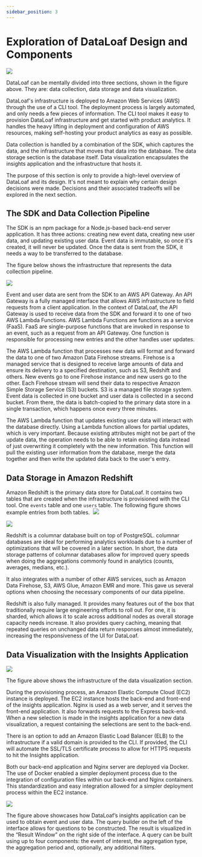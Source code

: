 ```yaml
---
sidebar_position: 3
---
```

# Exploration of DataLoaf Design and Components
![](https://lh7-us.googleusercontent.com/rfvJ-c9fjqJ2XRP50gCF3NOqzs5ThXOLJxL330dTwAY59Uz0VUljmDkZPwCCOS98LdLw8_PpIz85e8LGLQG-UBQ4DBtYKfDK5lYOTOn0xZnJ6csRMc5HqK_K_PmVkChIHcSgRsGl_5-RIT44)

DataLoaf can be mentally divided into three sections, shown in the figure above. They are: data collection, data storage and data visualization.

DataLoaf's infrastructure is deployed to Amazon Web Services (AWS) through the use of a CLI tool. The deployment process is largely automated, and only needs a few pieces of information. The CLI tool makes it easy to provision DataLoaf infrastructure and get started with product analytics. It handles the heavy lifting in deployment and configuration of AWS resources, making self-hosting your product analytics as easy as possible.

Data collection is handled by a combination of the SDK, which captures the data, and the infrastructure that moves that data into the database. The data storage section is the database itself. Data visualization encapsulates the insights application and the infrastructure that hosts it. 

The purpose of this section is only to provide a high-level overview of DataLoaf and its design. It's not meant to explain why certain design decisions were made. Decisions and their associated tradeoffs will be explored in the next section. 

## The SDK and Data Collection Pipeline
The SDK is an npm package for a Node.js-based back-end server application. It has three actions: creating new event data, creating new user data, and updating existing user data. Event data is immutable, so once it's created, it will never be updated. Once the data is sent from the SDK, it needs a way to be transferred to the database.

The figure below shows the infrastructure that represents the data collection pipeline.

![](https://lh7-us.googleusercontent.com/_BnP_3Oth17mRZsybvH7kWl55M5YYamKeZ3-BbP-DthQNydhi6eTIPOZAwzO3Z_BkVYtkJ6MME6GcGXU9YxKhCy7dJvBYQxsJRhfmp3vnupIRPruTdEg8t54UG0aBZKKtvaOknean0qRY1g2)

Event and user data are sent from the SDK to an AWS API Gateway. An API Gateway is a fully managed interface that allows AWS infrastructure to field requests from a client application. In the context of DataLoaf, the API Gateway is used to receive data from the SDK and forward it to one of two AWS Lambda Functions. AWS Lambda Functions are functions as a service (FaaS). FaaS are single-purpose functions that are invoked in response to an event, such as a request from an API Gateway. One function is responsible for processing new entries and the other handles user updates.

The AWS Lambda function that processes new data will format and forward the data to one of two Amazon Data Firehose streams. Firehose is a managed service that is designed to receive large amounts of data and ensure its delivery to a specified destination, such as S3, Redshift and others. New events go to one Firehose instance and new users go to the other. Each Firehose stream will send their data to respective Amazon Simple Storage Service (S3) buckets. S3 is a managed file storage system. Event data is collected in one bucket and user data is collected in a second bucket. From there, the data is batch-copied to the primary data store in a single transaction, which happens once every three minutes. 

The AWS Lambda function that updates existing user data will interact with the database directly. Using a Lambda function allows for partial updates, which is very important. Because existing attributes might not be part of the update data, the operation needs to be able to retain existing data instead of just overwriting it completely with the new information. This function will pull the existing user information from the database, merge the data together and then write the updated data back to the user's entry.

## Data Storage in Amazon Redshift
Amazon Redshift is the primary data store for DataLoaf. It contains two tables that are created when the infrastructure is provisioned with the CLI tool. One `events` table and one `users` table. The following figure shows example entries from both tables. 
![](https://lh7-us.googleusercontent.com/GXAvDMcjSHR4ehJ3QlHXt1iWse2JBhweYvGXQkv9UtYQ7E83tN_pjHn1lpgsURDGwMKozNEl9hoFCNhhoXAKJnqRpFrAFF800L3q0udplu3nl-RW8_idNsp28JIM5iMMCmMLEfVR38_rvPHs)

![](https://lh7-us.googleusercontent.com/cnkT9gwpsPP6tX6Ma-w945jcUyhJUXjOCHY11RkeQMufRTf-rsH4VNG43KAEjmtoCF-59WIU65bB1pK3ynmYREGBgn6Q4CbAFQ46fwCQdRDCojE_GJssj5EwDa0xLddJqr9hiTPLNCPCbCFX)

Redshift is a columnar database built on top of PostgreSQL. columnar databases are ideal for performing analytics workloads due to a number of optimizations that will be covered in a later section. In short, the data storage patterns of columnar databases allow for improved query speeds when doing the aggregations commonly found in analytics (counts, averages, medians, etc.). 

It also integrates with a number of other AWS services, such as Amazon Data Firehose, S3, AWS Glue, Amazon EMR and more. This gave us several options when choosing the necessary components of our data pipeline.

Redshift is also fully managed. It provides many features out of the box that traditionally require large engineering efforts to roll out. For one, it is sharded, which allows it to scale across additional nodes as overall storage capacity needs increase. It also provides query caching, meaning that repeated queries on unchanged data return responses almost immediately, increasing the responsiveness of the UI for DataLoaf.

## Data Visualization with the Insights Application
![](https://lh7-us.googleusercontent.com/Q6cgabnYGC9fYtSuBpB3OMYTrVXqB-0SRLuZPAsE_rlCpnHlPMk3o_Jtvm5UGJ1Ss60gtyLYDDxxDCVW5E2ES2vTbx6sHhq-jryvoB7kjDpfSFM62zkrYg_BXmQaWlOHtMtsEmU2H2ChR9Vg)

The figure above shows the infrastructure of the data visualization section. 

During the provisioning process, an Amazon Elastic Compute Cloud (EC2) instance is deployed. The EC2 instance hosts the back-end and front-end of the insights application. Nginx is used as a web server, and it serves the front-end application. It also forwards requests to the Express back-end. When a new selection is made in the insights application for a new data visualization, a request containing the selections are sent to the back-end.

There is an option to add an Amazon Elastic Load Balancer (ELB) to the infrastructure if a valid domain is provided to the CLI. If provided, the CLI will automate the SSL/TLS certificate process to allow for HTTPS requests to hit the Insights application. 

Both our back-end application and Nginx server are deployed via Docker. The use of Docker enabled a simpler deployment process due to the integration of configuration files within our back-end and Nginx containers. This standardization and easy integration allowed for a simpler deployment process within the EC2 instance.
  

![](https://lh7-us.googleusercontent.com/SlzOeu0H_lTlzbaKutIGDDcu96U0DaeKhf54AcuStn_hB0zudygQU_ZIDJ2RDTDwEeODYCAAgZGPuTEjb1Fyu2kL86nL1faLUJpjGzLgCMj6GY3TXMhr_NxErhCGo3mNIF_hTuRbYdumdofn)

  

The figure above showcases how DataLoaf’s insights application can be used to obtain event and user data. The query builder on the left of the interface allows for questions to be constructed. The result is visualized in the “Result Window” on the right side of the interface. A query can be built using up to four components: the event of interest, the aggregation type, the aggregation period and, optionally, any additional filters.
